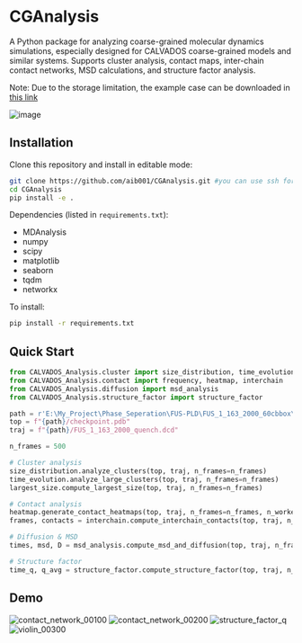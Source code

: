 # CGAnalysis

A Python package for analyzing coarse-grained molecular dynamics simulations, especially designed for CALVADOS coarse-grained models and similar systems.
Supports cluster analysis, contact maps, inter-chain contact networks, MSD calculations, and structure factor analysis.

Note: Due to the storage limitation, the example case can be downloaded in [this link](http://ug.link/DXP4800PLUS-7C5/filemgr/share-download/?id=978ec046099e485481a93dafd922e2f9)

![image](https://github.com/user-attachments/assets/97f6e761-5773-4e26-bebb-0c149b32ed4e)

## Installation

Clone this repository and install in editable mode:

````bash
git clone https://github.com/aib001/CGAnalysis.git #you can use ssh for a quicker fetch
cd CGAnalysis
pip install -e .
````

Dependencies (listed in `requirements.txt`):

- MDAnalysis
- numpy
- scipy
- matplotlib
- seaborn
- tqdm
- networkx

To install:

````bash
pip install -r requirements.txt
````

## Quick Start

```python
from CALVADOS_Analysis.cluster import size_distribution, time_evolution, largest_size
from CALVADOS_Analysis.contact import frequency, heatmap, interchain
from CALVADOS_Analysis.diffusion import msd_analysis
from CALVADOS_Analysis.structure_factor import structure_factor

path = r'E:\My_Project\Phase_Seperation\FUS-PLD\FUS_1_163_2000_60cbbox\2000_60cbbob_h350_l300\FUS_1_163_2000'
top = f"{path}/checkpoint.pdb"
traj = f"{path}/FUS_1_163_2000_quench.dcd"

n_frames = 500

# Cluster analysis
size_distribution.analyze_clusters(top, traj, n_frames=n_frames)
time_evolution.analyze_large_clusters(top, traj, n_frames=n_frames)
largest_size.compute_largest_size(top, traj, n_frames=n_frames)

# Contact analysis
heatmap.generate_contact_heatmaps(top, traj, n_frames=n_frames, n_workers=4)
frames, contacts = interchain.compute_interchain_contacts(top, traj, n_frames=n_frames, n_workers=4)

# Diffusion & MSD
times, msd, D = msd_analysis.compute_msd_and_diffusion(top, traj, n_frames=n_frames, n_workers=4)

# Structure factor
time_q, q_avg = structure_factor.compute_structure_factor(top, traj, n_frames=n_frames, n_windows=50, num_grid=32, n_workers=4)
```

## Demo
![contact_network_00100](https://github.com/user-attachments/assets/9dd4e0f6-8f2d-4e6e-84b3-6517ea2f62d9)
![contact_network_00200](https://github.com/user-attachments/assets/c45a423c-1787-4a88-8cb1-8b8565231742)
![structure_factor_q](https://github.com/user-attachments/assets/646407be-1d7f-45a3-a9f1-031e2e391573)
![violin_00300](https://github.com/user-attachments/assets/a260b71d-1066-4c0f-bea9-7890315a8ff2)


